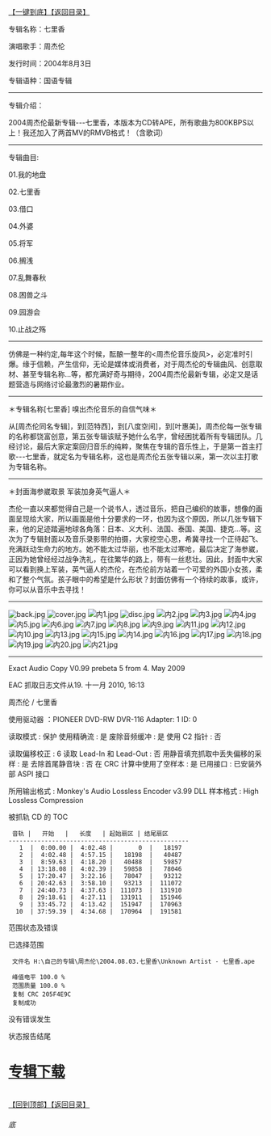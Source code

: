 [【一键到底】](#底)[【返回目录】](/README.md)

专辑名称：七里香

演唱歌手：周杰伦

发行时间：2004年8月3日

专辑语种：国语专辑

------------
专辑介绍：

2004周杰伦最新专辑---七里香，本版本为CD转APE，所有歌曲为800KBPS以上！我还加入了两首MV的RMVB格式！（含歌词）

------------
专辑曲目: 

01.我的地盘

02.七里香

03.借口

04.外婆

05.将军

06.搁浅

07.乱舞春秋

08.困兽之斗

09.园游会

10.止战之殇 

------------
仿佛是一种约定,每年这个时候，酝酿一整年的<周杰伦音乐旋风>，必定准时引爆。缘于信赖，产生信仰，无论是媒体或消费者，对于周杰伦的专辑曲风、创意取材、甚至专辑名称…等，都充满好奇与期待，2004周杰伦最新专辑，必定又是话题营造与网络讨论最激烈的暑期作业。

------------
＊专辑名称[七里香] 嗅出杰伦音乐的自信气味＊

从[周杰伦同名专辑]，到[范特西]，到[八度空间]，到[叶惠美]，周杰伦每一张专辑的名称都饶富创意，第五张专辑该赋予她什么名字，曾经困扰着所有专辑团队。几经讨论，最后大家定案回归音乐的纯粹，聚焦在专辑的音乐性上，于是第一首主打歌---七里香，就定名为专辑名称，这也是周杰伦五张专辑以来，第一次以主打歌为专辑名称。

------------
＊封面海参崴取景 军装加身英气逼人＊

杰伦一直以来都觉得自己是一个说书人，透过音乐，把自己编织的故事，想像的画面呈现给大家，所以画面是他十分要求的一环，也因为这个原因，所以几张专辑下来，他的足迹踏遍地球各角落：日本、义大利、法国、泰国、美国、捷克…等。这次为了专辑封面以及音乐录影带的拍摄，大家挖空心思，希冀寻找一个正待起飞、充满跃动生命力的地方。她不能太过华丽，也不能太过寒呛，最后决定了海参崴，正因为她曾经经过战争洗礼，在往繁华的路上，带有一丝悲壮。因此，封面中大家可以看到换上军装，英气逼人的杰伦，在杰伦前方站着一个可爱的外国小女孩，柔和了整个气氛。孩子眼中的希望是什么形状？封面仿佛有一个待续的故事，或许，你可以从音乐中去寻找！

------------
![back.jpg](https://66img.cc/i/2025/10/02/68de8ceee2a69.jpg  "七里香的介绍")
![cover.jpg](https://66img.cc/i/2025/10/02/68de8cf03460b.jpg  "七里香的介绍")
![内1.jpg](https://66img.cc/i/2025/10/02/68de8cf12586e.jpg  "七里香的介绍")
![disc.jpg](https://66img.cc/i/2025/10/02/68de8cf0a5b19.jpg  "七里香的介绍")
![内2.jpg](https://66img.cc/i/2025/10/02/68de8cf388fa5.jpg  "七里香的介绍")
![内3.jpg](https://66img.cc/i/2025/10/02/68de8cf43ebe8.jpg  "七里香的介绍")
![内4.jpg](https://66img.cc/i/2025/10/02/68de8cf5074cc.jpg  "七里香的介绍")
![内5.jpg](https://66img.cc/i/2025/10/02/68de8cf6cb45b.jpg  "七里香的介绍")
![内6.jpg](https://66img.cc/i/2025/10/02/68de8cf7a72ef.jpg  "七里香的介绍")
![内7.jpg](https://66img.cc/i/2025/10/02/68de8cf908a9b.jpg  "七里香的介绍")
![内8.jpg](https://66img.cc/i/2025/10/02/68de8cfa0ee8d.jpg  "七里香的介绍")
![内9.jpg](https://66img.cc/i/2025/10/02/68de8cfb4a1fb.jpg  "七里香的介绍")
![内11.jpg](https://66img.cc/i/2025/10/02/68de8cfd84c2d.jpg  "七里香的介绍")
![内12.jpg](https://66img.cc/i/2025/10/02/68de8cfe7e521.jpg  "七里香的介绍")
![内10.jpg](https://66img.cc/i/2025/10/02/68de8cfe12d20.jpg  "七里香的介绍")
![内13.jpg](https://66img.cc/i/2025/10/02/68de8d01708ae.jpg  "七里香的介绍")
![内15.jpg](https://66img.cc/i/2025/10/02/68de8d02ee47c.jpg  "七里香的介绍")
![内14.jpg](https://66img.cc/i/2025/10/02/68de8d0351d95.jpg  "七里香的介绍")
![内16.jpg](https://66img.cc/i/2025/10/02/68de8d03c85e4.jpg  "七里香的介绍")
![内17.jpg](https://66img.cc/i/2025/10/02/68de8d05a2cf2.jpg  "七里香的介绍")
![内18.jpg](https://66img.cc/i/2025/10/02/68de8d5c49e8b.jpg  "七里香的介绍")
![内19.jpg](https://66img.cc/i/2025/10/02/68de8d60ce0e2.jpg  "七里香的介绍")
![内20.jpg](https://66img.cc/i/2025/10/02/68de8d648119c.jpg  "七里香的介绍")
![内21.jpg](https://66img.cc/i/2025/10/02/68de8d682fa2d.jpg  "七里香的介绍")

------------
Exact Audio Copy V0.99 prebeta 5 from 4. May 2009

EAC 抓取日志文件从19. 十一月 2010, 16:13

周杰伦 / 七里香

使用驱动器  ：PIONEER DVD-RW  DVR-116   Adapter: 1  ID: 0

读取模式     : 保护
使用精确流   : 是
废除音频缓冲 : 是
使用 C2 指针 : 否

读取偏移校正                   : 6
读取 Lead-In 和 Lead-Out       : 否
用静音填充抓取中丢失偏移的采样 : 是
去除首尾静音块                 : 否
在 CRC 计算中使用了空样本      : 是
已用接口                       : 已安装外部 ASPI 接口

所用输出格式 : Monkey's Audio Lossless Encoder v3.99 DLL
样本格式     : High Lossless Compression


被抓轨 CD 的 TOC

     音轨 |   开始   |   长度   | 起始扇区 | 结尾扇区 
    --------------------------------------------------
       1  |  0:00.00 |  4:02.48 |       0  |   18197  
       2  |  4:02.48 |  4:57.15 |   18198  |   40487  
       3  |  8:59.63 |  4:18.20 |   40488  |   59857  
       4  | 13:18.08 |  4:02.39 |   59858  |   78046  
       5  | 17:20.47 |  3:22.16 |   78047  |   93212  
       6  | 20:42.63 |  3:58.10 |   93213  |  111072  
       7  | 24:40.73 |  4:37.63 |  111073  |  131910  
       8  | 29:18.61 |  4:27.11 |  131911  |  151946  
       9  | 33:45.72 |  4:13.42 |  151947  |  170963  
      10  | 37:59.39 |  4:34.68 |  170964  |  191581  


范围状态及错误

已选择范围

     文件名 H:\自己的专辑\周杰伦\2004.08.03.七里香\Unknown Artist - 七里香.ape

     峰值电平 100.0 %
     范围质量 100.0 %
     复制 CRC 205F4E9C
     复制成功

没有错误发生

状态报告结尾

# [专辑下载]( https://474b.com/file/25713053-438068742)
<br>[【回到顶部】](#readme)[【返回目录】](/README.md)
###### 底
